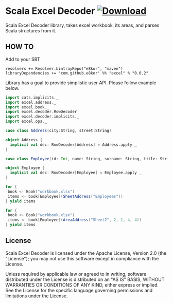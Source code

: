 # Scala Excel Decoder [ ![Download](https://api.bintray.com/packages/e8kor/maven/excel/images/download.svg?version=0.0.2) ](https://bintray.com/e8kor/maven/excel/0.0.2/link)
Scala Excel Decoder library, takes excel workbook, its areas, and parses Scala structures from it.

## HOW TO

Add to your SBT

```sbtshell
resolvers += Resolver.bintrayRepo("e8kor", "maven")
libraryDependencies += "com.github.e8kor" %% "excel" % "0.0.2"
```

Library has a goal to provide simplistic user API. Please follow example below.

```scala
import cats.implicits._
import excel.address._
import excel.book._
import excel.decoder.RowDecoder
import excel.decoder.implicits._
import excel.ops._

case class Address(city:String, street:String)

object Address {
  implicit val dec: RowDecoder[Address] = Address.apply _
}

case class Employee(id: Int, name: String, surname: String, title: String, address:Address)

object Employee {
  implicit val dec: RowDecoder[Employee] = Employee.apply _
}

for {
 book <- Book("workbook.xlsx")
 items <- book[Employee](SheetAddress("Employees"))
} yield items

for {
 book <- Book("workbook.xlsx")
 items <- book[Employee](AreaAddress("Sheet2", 2, 1, 4, 4))
} yield items

```

## License

Scala Excel Decoder is licensed under the Apache License, Version 2.0 (the "License"); you may not use this software except in compliance with the License.

Unless required by applicable law or agreed to in writing, software distributed under the License is distributed on an "AS IS" BASIS, WITHOUT WARRANTIES OR CONDITIONS OF ANY KIND, either express or implied. See the License for the specific language governing permissions and limitations under the License.